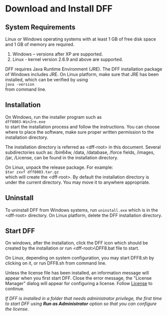 # Download and Install DFF

## System Requirements

Linux or Windows operating systems with at least 1 GB of free disk space and 1 GB of memory are required.
1.	Windows – versions after XP are supported. 
2.	Linux - kernel version 2.6.9 and above are supported.

DFF requires Java Runtime Environment (JRE). The DFF installation package of Windows includes JRE. On Linux platform, make sure that JRE has been installed, which can be verified by using
<br/>
`java -version`
<br/>
from command line.

## Installation
On Windows, run the installer program such as <br/>`dff8003-WinJre.exe` <br/>to start the installation process and follow the instructions. You can choose where to place the software, make sure proper written permission to the installation directory. 

The installation directory is referred as \<dff-root> in this document. Several subdirectories such as: /bin64w, /data, /database, /force fields, /images, /jar, /License, can be found in the installation directory.

On Linux, unpack the release package. For example:
<br/>
`$tar zxvf dff8003.tar.gz`
<br/>
which will create the \<dff-root>. By default the installation directory is under the current directory. You may move it to anywhere appropriate. 

## Uninstall
To uninstall DFF from Windows systems, run `uninstall.exe` which is in the \<dff-root\> directory. On Linux platform, delete the DFF installation directory.

## Start DFF
On windows, after the installation, click the DFF icon which should be created by the installation or run \<dff-root>\DFF8.bat file to start. 

On Linux, depending on system configuration, you may start DFF8.sh by clicking on it, or run DFF8.sh from command line.

Unless the license file has been installed, an information message will appear when you first start DFF. Close the error message, the "License Manager" dialog will appear for configuring a license. Follow  [License](./License.md) to continue. 

*If DFF is installed in a folder that needs administrator privilege, the first time to start DFF using **Run as Administrator** option so that you can configure the license.* 